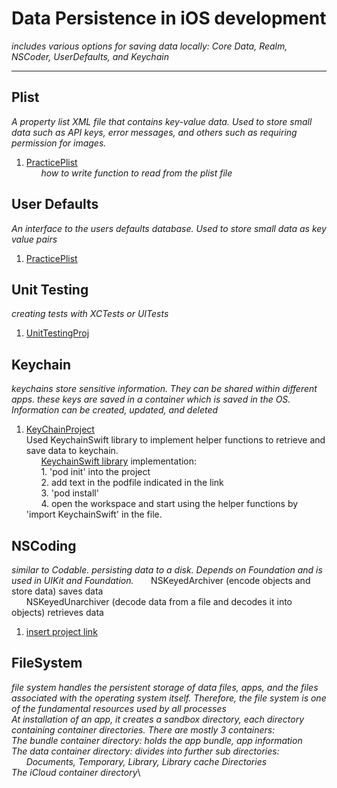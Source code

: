 # Data Persistence in iOS development
*includes various options for saving data locally: Core Data, Realm, NSCoder, UserDefaults, and Keychain*

---

## Plist
*A property list XML file that contains key-value data. Used to store small data such as API keys, error messages, and others such as requiring permission for images.*
1. [PracticePlist](https://github.com/RinniSwift/DataPersistence/tree/master/PracticePlist)\
&nbsp;&nbsp;&nbsp;&nbsp;&nbsp;&nbsp;*how to write function to read from the plist file*

## User Defaults
*An interface to the users defaults database. Used to store small data as key value pairs*
1. [PracticePlist](https://github.com/RinniSwift/DataPersistence/tree/master/PracticePlist)

## Unit Testing
*creating tests with XCTests or UITests*
1. [UnitTestingProj](https://github.com/RinniSwift/DataPersistence/tree/master/UnitTestingProj)

## Keychain
*keychains store sensitive information. They can be shared within different apps. these keys are saved in a container which is saved in the OS. Information can be created, updated, and deleted*
1. [KeyChainProject](https://github.com/RinniSwift/DataPersistence/tree/master/KeyChainProject)\
Used KeychainSwift library to implement helper functions to retrieve and save data to keychain.\
&nbsp;&nbsp;&nbsp;&nbsp;&nbsp;&nbsp;[KeychainSwift library](https://github.com/evgenyneu/keychain-swift#keychain_access_groups) implementation:\
&nbsp;&nbsp;&nbsp;&nbsp;&nbsp;&nbsp;1. 'pod init' into the project\
&nbsp;&nbsp;&nbsp;&nbsp;&nbsp;&nbsp;2. add text in the podfile indicated in the link\
&nbsp;&nbsp;&nbsp;&nbsp;&nbsp;&nbsp;3. 'pod install'\
&nbsp;&nbsp;&nbsp;&nbsp;&nbsp;&nbsp;4. open the workspace and start using the helper functions by 'import KeychainSwift' in the file.

## NSCoding
*similar to Codable. persisting data to a disk. Depends on Foundation and is used in UIKit and Foundation.*
&nbsp;&nbsp;&nbsp;&nbsp;&nbsp;&nbsp;NSKeyedArchiver (encode objects and store data) saves data\
&nbsp;&nbsp;&nbsp;&nbsp;&nbsp;&nbsp;NSKeyedUnarchiver (decode data from a file and decodes it into objects) retrieves data
1. [insert project link](https://github.com/RinniSwift/DataPersistence)

## FileSystem
*file system handles the persistent storage of data files, apps, and the files associated with the operating system itself. Therefore, the file system is one of the fundamental resources used by all processes*\
*At installation of an app, it creates a sandbox directory, each directory containing container directories. There are mostly 3 containers:*\
*The bundle container directory: holds the app bundle, app information*\
*The data container directory: divides into further sub directories:*\
&nbsp;&nbsp;&nbsp;&nbsp;&nbsp;&nbsp;*Documents, Temporary, Library, Library cache Directories*\
*The iCloud container directory*\
